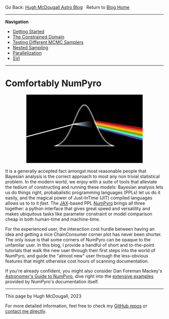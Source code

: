   
  
  
Go Back: [Hugh McDougall Astro Blog](.\..\bloghome.html)	&nbsp;	Return to [Blog Home](.\..\bloghome.html)  
  
---------------------------------------------------------------------------  
**Navigation**  
* [Getting Started](.\01_gettingstarted\./page.html)  
* [The Constrained Domain](.\02_constraineddomain\./page.html)  
* [Testing Different MCMC Samplers](.\03_mcmcsamplers\./page.html)  
* [Nested Sampling](.\04_nestedsampling\./page.html)  
* [Parallelization](.\05_parallelizing\./page.html)  
* [SVI](.\06_SVI\./page.html)  
  
---------  
  
  
# Comfortably NumPyro  
  
<p align="center">  
  <img width="370" height="217" src="../../images/thumbs/cnpy.jpg">  
</p>  
  
It is a generally accepted fact amongst most reasonable people that Bayesian analysis is the correct approach to most any non trivial statistical problem. In the modern world, we enjoy with a suite of tools that alleviate the tedium of constructing and running these models: Bayesian analysis lets us do things right, probabalistic programming languages (PPLs) let us do it easily, and the magical power of Just-InTime (JIT) compiled languages allows us to to it _fast_. The [JAX](https://github.com/Joshuaalbert/jaxns)-based PPL [NumPyro](num.pyro.ai/) brings all three together: a python interface that gives great speed and versatility and makes ubiquitous tasks like parameter constraint or model comparison cheap in both human-time and machine-time.  
  
For the experienced user, the interaction cost hurdle between having an idea and getting a nice ChainConsumer corner plot has never been shorter. The only issue is that some corners of NumPyro can be opaque to the unfamilar user. In this blog, I provide a handful of short and to-the-point tutorials that walk the new user through their first steps into the world of NumPyro, and guide the "almost new" user through the less-obvious features that might otherwise cost hours of scanning documentation.  
  
If you're already confident, you might also consider Dan Foreman Mackey's [Astronomer's Guide to NumPyro](https://dfm.io/posts/intro-to-numpyro/), dive right into the [extensive examples](https://num.pyro.ai/en/stable/) provided by NumPyro's documentation itself.  
  
  
---------  
  
This page by Hugh McDougall, 2023  
  
  
  
For more detailed information, feel free to check my [GitHub repos](https://github.com/HughMcDougall/) or [contact me directly](hughmcdougallemail@gmail.com).  
  
